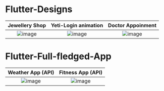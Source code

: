 # Flutter-Designs


Jewellery Shop  |  Yeti-Login animation |  Doctor Appoinment
:-------------------------:|:-------------------------:|:-------------------------:
![image](https://github.com/iqbalriiaz/Flutter-Showcase/blob/main/res/jwellery-shop.gif?raw=true) | ![image](https://raw.githubusercontent.com/iqbalriiaz/Flutter-Showcase/main/res/yeti-login-animation.gif) | ![image](https://github.com/iqbalriiaz/Project-Showcase/blob/main/res/doctor-appointment-app.gif?raw=true)


# Flutter-Full-fledged-App

Weather App (API)  |  Fitness App (API)  
:-------------------------:|:-------------------------:
![image](https://raw.githubusercontent.com/iqbalriiaz/Project-Showcase/main/res/weather-app.gif) | ![image](https://github.com/iqbalriiaz/Project-Showcase/blob/main/res/fitness-app.gif?raw=true) |
